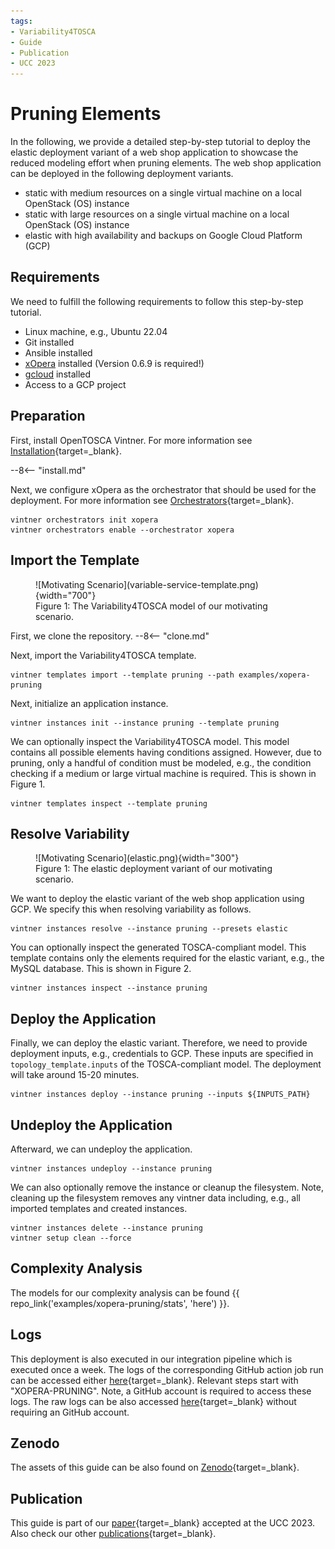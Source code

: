 ```yaml
---
tags:
- Variability4TOSCA
- Guide
- Publication
- UCC 2023
---
```


# Pruning Elements

In the following, we provide a detailed step-by-step tutorial to deploy the elastic deployment variant of a web shop application to showcase the reduced modeling effort when pruning elements.
The web shop application can be deployed in the following deployment variants.

- static with medium resources on a single virtual machine on a local OpenStack (OS) instance 
- static with large resources on a single virtual machine on a local OpenStack (OS) instance
- elastic with high availability and backups on Google Cloud Platform (GCP)

## Requirements 

We need to fulfill the following requirements to follow this step-by-step tutorial.

- Linux machine, e.g., Ubuntu 22.04
- Git installed
- Ansible installed
- [xOpera](https://github.com/xlab-si/xopera-opera) installed (Version 0.6.9 is required!)
- [gcloud](https://cloud.google.com/sdk/docs/install) installed
- Access to a GCP project

## Preparation

First, install OpenTOSCA Vintner.
For more information see [Installation](../../../installation.md){target=_blank}.

--8<-- "install.md"

Next, we configure xOpera as the orchestrator that should be used for the deployment.
For more information see [Orchestrators](../../../orchestrators.md){target=_blank}.

```shell linenums="1"
vintner orchestrators init xopera
vintner orchestrators enable --orchestrator xopera
```

## Import the Template 

<figure markdown>
  ![Motivating Scenario](variable-service-template.png){width="700"}
  <figcaption>Figure 1: The Variability4TOSCA model of our motivating scenario.</figcaption>
</figure>

First, we clone the repository.
--8<-- "clone.md"

Next, import the Variability4TOSCA template.

```shell linenums="1"
vintner templates import --template pruning --path examples/xopera-pruning
```

Next, initialize an application instance.

```shell linenums="1"
vintner instances init --instance pruning --template pruning
```

We can optionally inspect the Variability4TOSCA model.
This model contains all possible elements having conditions assigned.
However, due to pruning, only a handful of condition must be modeled, e.g., the condition checking if a medium or large virtual machine is required.
This is shown in Figure 1.

```shell linenums="1"
vintner templates inspect --template pruning
```

## Resolve Variability

<figure markdown>
  ![Motivating Scenario](elastic.png){width="300"}
  <figcaption>Figure 1: The elastic deployment variant of our motivating scenario.</figcaption>
</figure>

We want to deploy the elastic variant of the web shop application using GCP.
We specify this when resolving variability as follows.

```shell linenums="1"
vintner instances resolve --instance pruning --presets elastic
```

You can optionally inspect the generated TOSCA-compliant model.
This template contains only the elements required for the elastic variant, e.g., the MySQL database.
This is shown in Figure 2.

```shell linenums="1"
vintner instances inspect --instance pruning
```

## Deploy the Application

Finally, we can deploy the elastic variant.
Therefore, we need to provide deployment inputs, e.g., credentials to GCP.
These inputs are specified in `topology_template.inputs` of the TOSCA-compliant model.
The deployment will take around 15-20 minutes.

```shell linenums="1"
vintner instances deploy --instance pruning --inputs ${INPUTS_PATH}
```

## Undeploy the Application 

Afterward, we can undeploy the application.

```shell linenums="1"
vintner instances undeploy --instance pruning
```

We can also optionally remove the instance or cleanup the filesystem.
Note, cleaning up the filesystem removes any vintner data including, e.g., all imported templates and created instances.

```shell linenums="1"
vintner instances delete --instance pruning
vintner setup clean --force
```

## Complexity Analysis

The models for our complexity analysis can be found {{ repo_link('examples/xopera-pruning/stats', 'here') }}.

## Logs

This deployment is also executed in our integration pipeline which is executed once a week.
The logs of the corresponding GitHub action job run can be accessed either [here](https://github.com/OpenTOSCA/opentosca-vintner/actions/runs/6677267360/job/18147105860){target=_blank}.
Relevant steps start with "XOPERA-PRUNING".
Note, a GitHub account is required to access these logs.
The raw logs can be also accessed [here](./logs.txt){target=_blank} without requiring an GitHub account.

## Zenodo

The assets of this guide can be also found on [Zenodo](https://doi.org/10.5281/zenodo.10050261){target=_blank}.

## Publication

This guide is part of our [paper](../../../publications.md#enhancing-deployment-variability-management-by-pruning-elements-in-deployment-models){target=_blank} accepted at the UCC 2023.
Also check our other [publications](../../../publications.md){target=_blank}.
